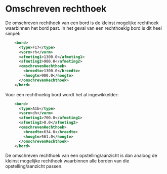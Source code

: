 # Omschreven rechthoek
De omschreven rechthoek van een bord is de kleinst mogelijke rechthoek waarbinnen het bord past. 
In het geval van een rechthoekig bord is dit heel simpel: 
```xml
    <bord>
      <type>F17</type>
      <vorm>rh</vorm>
      <afmeting1>1300.0</afmeting1>
      <afmeting2>900.0</afmeting2>
      <omschrevenRechthoek>
        <breedte>1300.0</breedte>
        <hoogte>900.0</hoogte>
      </omschrevenRechthoek>
    </bord>
```
Voor een rechthoekig bord wordt het al ingewikkelder:
```xml
    <bord>
      <type>A1b</type>
      <vorm>dh</vorm>
      <afmeting1>700.0</afmeting1>
      <afmeting2>0.0</afmeting2>
      <omschrevenRechthoek>
        <breedte>634.0</breedte>
        <hoogte>561.0</hoogte>
      </omschrevenRechthoek>
    </bord>
```
De omschreven rechthoek van een opstelling/aanzicht is dan analoog de kleinst mogelijke rechthoek waarbinnen alle borden van die opstelling/aanzicht passen.
